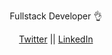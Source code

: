 <p align="center">
  Fullstack Developer 👌
</p>
<p align="center">
  <a href="https://twitter.com/4SaadB">Twitter</a>
  <span> || </span>
  <a href="https://www.linkedin.com/in/byiringiro-saad/">LinkedIn</a>
</p>
